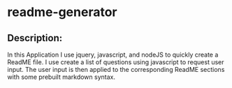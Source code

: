 # readme-generator

## Description: 

In this Application I use jquery, javascript, and nodeJS to quickly create a ReadME file. I use create a list of questions using javascript to request user input. The user input is then applied to the corresponding ReadME sections with some prebuilt markdown syntax.